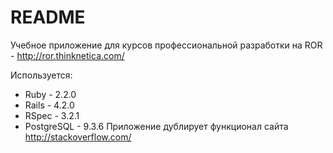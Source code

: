 # README
Учебное приложение для курсов профессиональной разработки на ROR - http://ror.thinknetica.com/

Используется:
* Ruby - 2.2.0
* Rails - 4.2.0
* RSpec - 3.2.1
* PostgreSQL - 9.3.6
Приложение дублирует функционал сайта http://stackoverflow.com/

